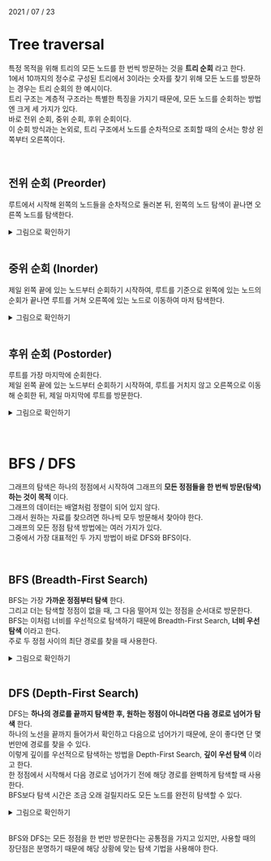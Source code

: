2021 / 07 / 23

# Tree traversal

특정 목적을 위해 트리의 모든 노드를 한 번씩 방문하는 것을 **트리 순회** 라고 한다.  
1에서 10까지의 정수로 구성된 트리에서 3이라는 숫자를 찾기 위해 모든 노드를 방문하는 경우는 트리 순회의 한 예시이다.  
트리 구조는 계층적 구조라는 특별한 특징을 가지기 때문에, 모든 노드를 순회하는 방법엔 크게 세 가지가 있다.  
바로 전위 순회, 중위 순회, 후위 순회이다.  
이 순회 방식과는 논외로, 트리 구조에서 노드를 순차적으로 조회할 때의 순서는 항상 왼쪽부터 오른쪽이다.

</br>

## 전위 순회 (Preorder)

루트에서 시작해 왼쪽의 노드들을 순차적으로 둘러본 뒤, 왼쪽의 노드 탐색이 끝나면 오른쪽 노드를 탐색한다.

<details>
<summary>그림으로 확인하기</summary>
<div markdown="1">
<img src = "https://user-images.githubusercontent.com/75058239/126772881-131b5ac9-4ebb-4dfd-bd26-b49e794ebcb0.gif"/>
</div>
</details>

</br>

## 중위 순회 (Inorder)

제일 왼쪽 끝에 있는 노드부터 순회하기 시작하여, 루트를 기준으로 왼쪽에 있는 노드의 순회가 끝나면 루트를 거쳐 오른쪽에 있는 노드로 이동하여 마저 탐색한다.

<details>
<summary>그림으로 확인하기</summary>
<div markdown="1">
<img src = "https://user-images.githubusercontent.com/75058239/126772574-5e4f4050-e5da-4158-901a-340357b1fd7d.gif"/>
</div>
</details>

</br>

## 후위 순회 (Postorder)

루트를 가장 마지막에 순회한다.  
제일 왼쪽 끝에 있는 노드부터 순회하기 시작하여, 루트를 거치지 않고 오른쪽으로 이동해 순회한 뒤, 제일 마지막에 루트를 방문한다.

<details>
<summary>그림으로 확인하기</summary>
<div markdown="1">
<img src = "https://user-images.githubusercontent.com/75058239/126772579-3fe05e1f-63ad-423e-ac10-15df876f4b0c.gif"/>
</div>
</details>

</br>
</br>

# BFS / DFS

그래프의 탐색은 하나의 정점에서 시작하여 그래프의 **모든 정점들을 한 번씩 방문(탐색)하는 것이 목적** 이다.  
그래프의 데이터는 배열처럼 정렬이 되어 있지 않다.  
그래서 원하는 자료를 찾으려면 하나씩 모두 방문해서 찾아야 한다.  
그래프의 모든 정점 탐색 방법에는 여러 가지가 있다.  
그중에서 가장 대표적인 두 가지 방법이 바로 DFS와 BFS이다.

</br>

## BFS (Breadth-First Search)

BFS는 가장 **가까운 정점부터 탐색** 한다.  
그리고 더는 탐색할 정점이 없을 때, 그 다음 떨어져 있는 정점을 순서대로 방문한다.  
BFS는 이처럼 너비를 우선적으로 탐색하기 때문에 Breadth-First Search, **너비 우선 탐색** 이라고 한다.  
주로 두 정점 사이의 최단 경로를 찾을 때 사용한다.

<details>
<summary>그림으로 확인하기</summary>
<div markdown="1">
<img src = "https://user-images.githubusercontent.com/75058239/126773168-ea4d25dd-1934-4e54-8bad-9ab1d9ed6ab6.gif"/>
</div>
</details>

</br>

## DFS (Depth-First Search)

DFS는 **하나의 경로를 끝까지 탐색한 후, 원하는 정점이 아니라면 다음 경로로 넘어가 탐색** 한다.  
하나의 노선을 끝까지 들어가서 확인하고 다음으로 넘어가기 때문에, 운이 좋다면 단 몇 번만에 경로를 찾을 수 있다.  
이렇게 깊이를 우선적으로 탐색하는 방법을 Depth-First Search, **깊이 우선 탐색** 이라고 한다.  
한 정점에서 시작해서 다음 경로로 넘어가기 전에 해당 경로를 완벽하게 탐색할 때 사용한다.  
BFS보다 탐색 시간은 조금 오래 걸릴지라도 모든 노드를 완전히 탐색할 수 있다.

<details>
<summary>그림으로 확인하기</summary>
<div markdown="1">
<img src = "https://user-images.githubusercontent.com/75058239/126772603-59ac48a5-eaa4-4d17-bba1-6052d7452f9f.gif"/>
</div>
</details>

</br>

BFS와 DFS는 모든 정점을 한 번만 방문한다는 공통점을 가지고 있지만, 사용할 때의 장단점은 분명하기 때문에 해당 상황에 맞는 탐색 기법을 사용해야 한다.
